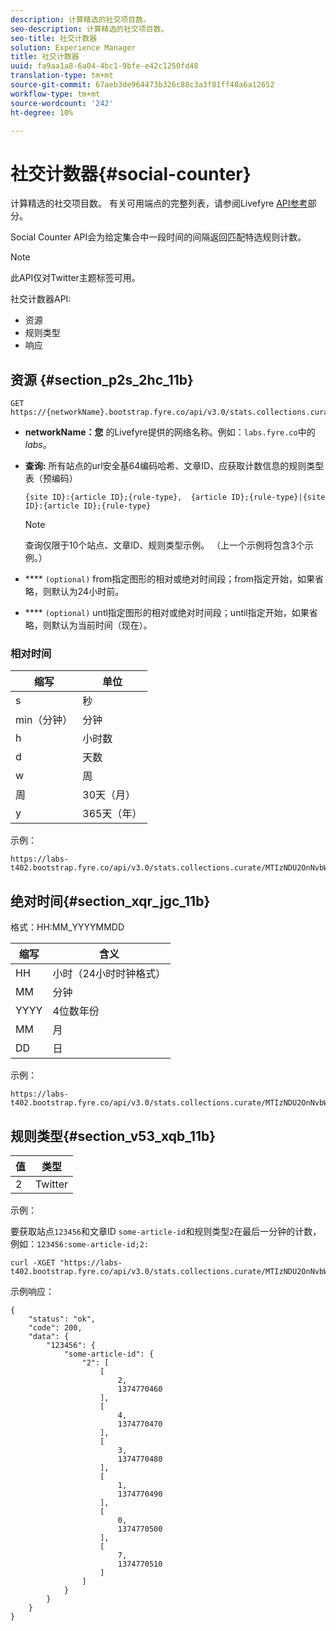 ```yaml
---
description: 计算精选的社交项目数。
seo-description: 计算精选的社交项目数。
seo-title: 社交计数器
solution: Experience Manager
title: 社交计数器
uuid: fa9aa1a8-6a04-4bc1-9bfe-e42c1250fd48
translation-type: tm+mt
source-git-commit: 67aeb3de964473b326c88c3a3f81ff48a6a12652
workflow-type: tm+mt
source-wordcount: '242'
ht-degree: 10%

---
```



# 社交计数器{#social-counter}

计算精选的社交项目数。 有关可用端点的完整列表，请参阅Livefyre [API参考](https://api.livefyre.com/docs)部分。

Social Counter API会为给定集合中一段时间的间隔返回匹配特选规则计数。

>[!NOTE]
>
>此API仅对Twitter主题标签可用。

社交计数器API:

* 资源
* 规则类型
* 响应

## 资源 {#section_p2s_2hc_11b}

```
GET https://{networkName}.bootstrap.fyre.co/api/v3.0/stats.collections.curate/{query}.json
```

* **networkName：您** 的Livefyre提供的网络名称。例如：`labs.fyre.co`中的&#x200B;*labs*。
* **查询:** 所有站点的url安全基64编码哈希、文章ID、应获取计数信息的规则类型表（预编码）

   ```
   {site ID}:{article ID};{rule-type},  {article ID};{rule-type}|{site ID}:{article ID};{rule-type}
   ```

   >[!NOTE]
   >查询仅限于10个站点、文章ID、规则类型示例。 （上一个示例将包含3个示例。）

* **** `(optional)` from指定图形的相对或绝对时间段；from指定开始，如果省略，则默认为24小时前。
* **** `(optional)` untl指定图形的相对或绝对时间段；until指定开始，如果省略，则默认为当前时间（现在）。

### 相对时间

| 缩写 | 单位 |
|---|---|
| s | 秒 |
| min（分钟） | 分钟 |
| h | 小时数 |
| d | 天数 |
| w | 周 |
| 周 | 30天（月） |
| y | 365天（年） |

示例：

```
https://labs-t402.bootstrap.fyre.co/api/v3.0/stats.collections.curate/MTIzNDU2OnNvbWUtYXJ0aWNsZS1pZDsy.json&from=-7d&until=-6d
```

## 绝对时间{#section_xqr_jgc_11b}

格式：HH:MM_YYYYMMDD

| 缩写 | 含义 |
|---|---|
| HH | 小时（24小时时钟格式） |
| MM | 分钟 |
| YYYY | 4位数年份 |
| MM | 月 |
| DD | 日 |

示例：

```
https://labs-t402.bootstrap.fyre.co/api/v3.0/stats.collections.curate/MTIzNDU2OnNvbWUtYXJ0aWNsZS1pZDsy.json&from=04:00_20130709 
```

## 规则类型{#section_v53_xqb_11b}

| 值 | 类型 |
|---|---|
| 2 | Twitter |

示例：

要获取站点`123456`和文章ID `some-article-id`和规则类型`2`在最后一分钟的计数，例如：`123456:some-article-id;2:`

```
curl -XGET "https://labs-t402.bootstrap.fyre.co/api/v3.0/stats.collections.curate/MTIzNDU2OnNvbWUtYXJ0aWNsZS1pZDsy.json&from=-1min" 
```

示例响应：

```
{ 
    "status": "ok", 
    "code": 200, 
    "data": { 
        "123456": { 
            "some-article-id": { 
                "2": [ 
                    [ 
                        2, 
                        1374770460 
                    ], 
                    [ 
                        4, 
                        1374770470 
                    ], 
                    [ 
                        3, 
                        1374770480 
                    ], 
                    [ 
                        1, 
                        1374770490 
                    ], 
                    [ 
                        0, 
                        1374770500 
                    ], 
                    [ 
                        7, 
                        1374770510 
                    ] 
                ] 
            } 
        } 
    } 
}
```
